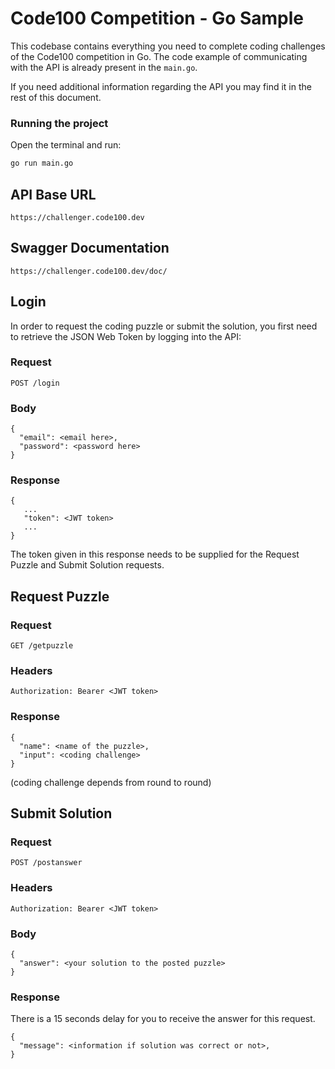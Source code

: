 # Code100 Competition - Go Sample

This codebase contains everything you need to complete coding challenges of the Code100 competition in Go.
The code example of communicating with the API is already present in the `main.go`.

If you need additional information regarding the API you may find it in the rest of this document.

### Running the project

Open the terminal and run:
```sh
go run main.go
```

## API Base URL
```
https://challenger.code100.dev
```

## Swagger Documentation
```
https://challenger.code100.dev/doc/
```
## Login

In order to request the coding puzzle or submit the solution, you first need to retrieve the JSON Web Token by logging into the API:

### Request
```
POST /login
```
### Body
```
{
  "email": <email here>,
  "password": <password here>
}
```
### Response
```
{
   ...
   "token": <JWT token>
   ...
}
```
The token given in this response needs to be supplied for the Request Puzzle and Submit Solution requests.

## Request Puzzle

### Request
```
GET /getpuzzle
```
### Headers
```
Authorization: Bearer <JWT token>
```
### Response
```
{
  "name": <name of the puzzle>,
  "input": <coding challenge>
}
```
(coding challenge depends from round to round)

## Submit Solution

### Request
```
POST /postanswer
```
### Headers
```
Authorization: Bearer <JWT token>
```
### Body
```
{
  "answer": <your solution to the posted puzzle>
}
```
### Response

There is a 15 seconds delay for you to receive the answer for this request.
```
{
  "message": <information if solution was correct or not>,
}
```
